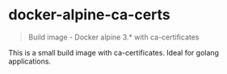 # docker-alpine-ca-certs

> Build image - Docker alpine 3.* with ca-certificates

This is a small build image with ca-certificates. Ideal for golang applications.
